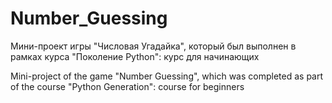 # Number_Guessing
Мини-проект игры "Числовая Угадайка", который был выполнен в рамках курса "Поколение Python": курс для начинающих

Mini-project of the game "Number Guessing", which was completed as part of the course "Python Generation": course for beginners
